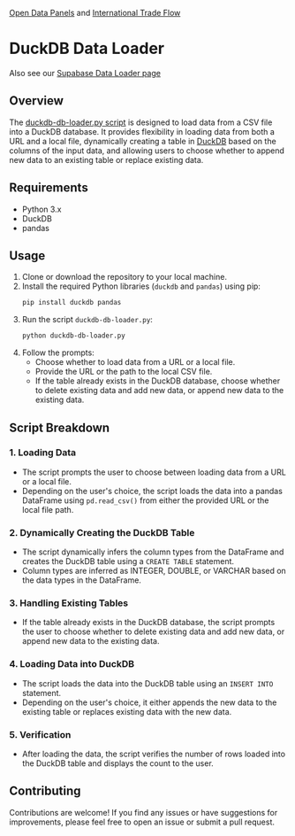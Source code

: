 [Open Data Panels](../../../) and [International Trade Flow](../../../../useeio.js/footprint/)

# DuckDB Data Loader

Also see our [Supabase Data Loader page](../../sql/supabase)

## Overview
The <!-- Loren couldn't find load_data.py, so he's guessing duckdb-db-loader.py is the new name. -->[duckdb-db-loader.py script](https://github.com/ModelEarth/OpenFootprint/tree/main/prep/sql/duckdb/) is designed to load data from a CSV file into a DuckDB database. It provides flexibility in loading data from both a URL and a local file, dynamically creating a table in [DuckDB](https://duckdb.org/docs/api/r.html) based on the columns of the input data, and allowing users to choose whether to append new data to an existing table or replace existing data.

## Requirements
- Python 3.x
- DuckDB
- pandas

## Usage
1. Clone or download the repository to your local machine.
2. Install the required Python libraries (`duckdb` and `pandas`) using pip:
   ```sh
   pip install duckdb pandas
   ```
3. Run the script `duckdb-db-loader.py`:
   ```sh
   python duckdb-db-loader.py
   ```
4. Follow the prompts:
   - Choose whether to load data from a URL or a local file.
   - Provide the URL or the path to the local CSV file.
   - If the table already exists in the DuckDB database, choose whether to delete existing data and add new data, or append new data to the existing data.

## Script Breakdown

### 1. Loading Data
- The script prompts the user to choose between loading data from a URL or a local file.
- Depending on the user's choice, the script loads the data into a pandas DataFrame using `pd.read_csv()` from either the provided URL or the local file path.

### 2. Dynamically Creating the DuckDB Table
- The script dynamically infers the column types from the DataFrame and creates the DuckDB table using a `CREATE TABLE` statement.
- Column types are inferred as INTEGER, DOUBLE, or VARCHAR based on the data types in the DataFrame.

### 3. Handling Existing Tables
- If the table already exists in the DuckDB database, the script prompts the user to choose whether to delete existing data and add new data, or append new data to the existing data.

### 4. Loading Data into DuckDB
- The script loads the data into the DuckDB table using an `INSERT INTO` statement.
- Depending on the user's choice, it either appends the new data to the existing table or replaces existing data with the new data.

### 5. Verification
- After loading the data, the script verifies the number of rows loaded into the DuckDB table and displays the count to the user.

## Contributing
Contributions are welcome! If you find any issues or have suggestions for improvements, please feel free to open an issue or submit a pull request.
